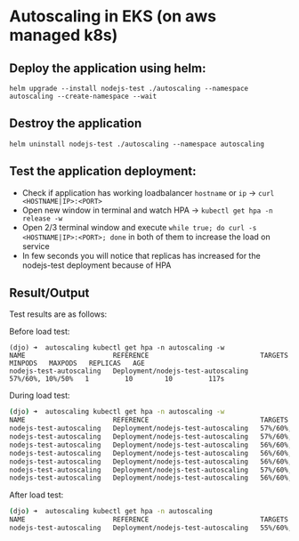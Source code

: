 # Autoscaling in EKS (on aws managed k8s)
## Deploy the application using helm:
```
helm upgrade --install nodejs-test ./autoscaling --namespace autoscaling --create-namespace --wait
```
## Destroy the application
```
helm uninstall nodejs-test ./autoscaling --namespace autoscaling
```

## Test the application deployment:
- Check if application has working loadbalancer `hostname` or `ip` -> `curl <HOSTNAME|IP>:<PORT>`
- Open new window in terminal and watch HPA -> `kubectl get hpa -n release -w`
- Open 2/3 terminal window and execute `while true; do curl -s <HOSTNAME|IP>:<PORT>; done` in both of them to increase the load on service
- In few seconds you will notice that replicas has increased for the nodejs-test deployment because of HPA

## Result/Output
Test results are as follows:

Before load test:
```
(djo) ➜  autoscaling kubectl get hpa -n autoscaling -w   
NAME                      REFERENCE                            TARGETS            MINPODS   MAXPODS   REPLICAS   AGE
nodejs-test-autoscaling   Deployment/nodejs-test-autoscaling   57%/60%, 10%/50%   1         10        10         117s
```
During load test:

```bash
(djo) ➜  autoscaling kubectl get hpa -n autoscaling -w
NAME                      REFERENCE                            TARGETS            MINPODS   MAXPODS   REPLICAS   AGE
nodejs-test-autoscaling   Deployment/nodejs-test-autoscaling   57%/60%, 10%/50%   1         10        10         2m59s
nodejs-test-autoscaling   Deployment/nodejs-test-autoscaling   57%/60%, 16%/50%   1         10        10         3m5s
nodejs-test-autoscaling   Deployment/nodejs-test-autoscaling   56%/60%, 15%/50%   1         10        10         3m20s
nodejs-test-autoscaling   Deployment/nodejs-test-autoscaling   56%/60%, 10%/50%   1         10        10         3m36s
nodejs-test-autoscaling   Deployment/nodejs-test-autoscaling   56%/60%, 11%/50%   1         10        10         3m51s
nodejs-test-autoscaling   Deployment/nodejs-test-autoscaling   57%/60%, 14%/50%   1         10        10         4m6s
nodejs-test-autoscaling   Deployment/nodejs-test-autoscaling   56%/60%, 20%/50%   1         10        10         4m21s

```

After load test:

```bash
(djo) ➜  autoscaling kubectl get hpa -n autoscaling   
NAME                      REFERENCE                            TARGETS            MINPODS   MAXPODS   REPLICAS   AGE
nodejs-test-autoscaling   Deployment/nodejs-test-autoscaling   55%/60%, 31%/50%   1         10        10         5m12s
```
